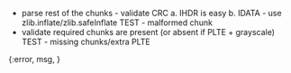 * parse rest of the chunks - validate CRC
    a. IHDR is easy
    b. IDATA - use zlib.inflate/zlib.safeInflate
    TEST - malformed chunk
* validate required chunks are present (or absent if PLTE + grayscale)
    TEST - missing chunks/extra PLTE

{:error, msg, <raw data>}
